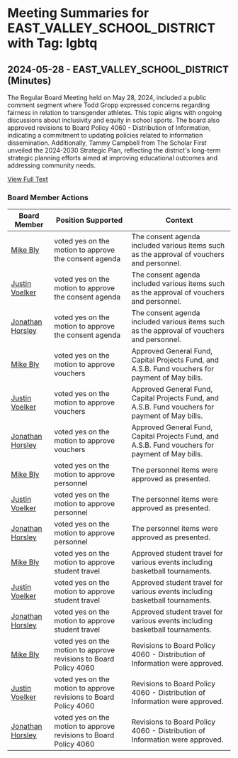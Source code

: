 # Meeting Summaries for EAST_VALLEY_SCHOOL_DISTRICT with Tag: lgbtq

## 2024-05-28 - EAST_VALLEY_SCHOOL_DISTRICT (Minutes)

The Regular Board Meeting held on May 28, 2024, included a public comment segment where Todd Gropp expressed concerns regarding fairness in relation to transgender athletes. This topic aligns with ongoing discussions about inclusivity and equity in school sports. The board also approved revisions to Board Policy 4060 - Distribution of Information, indicating a commitment to updating policies related to information dissemination. Additionally, Tammy Campbell from The Scholar First unveiled the 2024-2030 Strategic Plan, reflecting the district's long-term strategic planning efforts aimed at improving educational outcomes and addressing community needs.

[View Full Text](https://raw.githubusercontent.com/VoronoiPerspectives/WashingtonStateSchoolBoardExplorer/refs/heads/main/data/countries/usa/states/wa/counties/spokane/school_boards/east_valley_school_district/2024/2024-05-28-minutes.txt)

### Board Member Actions

| Board Member | Position Supported | Context |
|--------------|--------------------|---------|
| [Mike Bly](board_member_278.md) | voted yes on the motion to approve the consent agenda | The consent agenda included various items such as the approval of vouchers and personnel. |
| [Justin Voelker](board_member_276.md) | voted yes on the motion to approve the consent agenda | The consent agenda included various items such as the approval of vouchers and personnel. |
| [Jonathan Horsley](board_member_277.md) | voted yes on the motion to approve the consent agenda | The consent agenda included various items such as the approval of vouchers and personnel. |
| [Mike Bly](board_member_278.md) | voted yes on the motion to approve vouchers | Approved General Fund, Capital Projects Fund, and A.S.B. Fund vouchers for payment of May bills. |
| [Justin Voelker](board_member_276.md) | voted yes on the motion to approve vouchers | Approved General Fund, Capital Projects Fund, and A.S.B. Fund vouchers for payment of May bills. |
| [Jonathan Horsley](board_member_277.md) | voted yes on the motion to approve vouchers | Approved General Fund, Capital Projects Fund, and A.S.B. Fund vouchers for payment of May bills. |
| [Mike Bly](board_member_278.md) | voted yes on the motion to approve personnel | The personnel items were approved as presented. |
| [Justin Voelker](board_member_276.md) | voted yes on the motion to approve personnel | The personnel items were approved as presented. |
| [Jonathan Horsley](board_member_277.md) | voted yes on the motion to approve personnel | The personnel items were approved as presented. |
| [Mike Bly](board_member_278.md) | voted yes on the motion to approve student travel | Approved student travel for various events including basketball tournaments. |
| [Justin Voelker](board_member_276.md) | voted yes on the motion to approve student travel | Approved student travel for various events including basketball tournaments. |
| [Jonathan Horsley](board_member_277.md) | voted yes on the motion to approve student travel | Approved student travel for various events including basketball tournaments. |
| [Mike Bly](board_member_278.md) | voted yes on the motion to approve revisions to Board Policy 4060 | Revisions to Board Policy 4060 - Distribution of Information were approved. |
| [Justin Voelker](board_member_276.md) | voted yes on the motion to approve revisions to Board Policy 4060 | Revisions to Board Policy 4060 - Distribution of Information were approved. |
| [Jonathan Horsley](board_member_277.md) | voted yes on the motion to approve revisions to Board Policy 4060 | Revisions to Board Policy 4060 - Distribution of Information were approved. |

